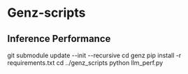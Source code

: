 # Genz-scripts

## Inference Performance

git submodule update --init --recursive
cd genz
pip install -r requirements.txt
cd ../genz_scripts
python llm_perf.py
